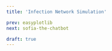 ```yaml
---
title: 'Infection Network Simulation'

prev: easyplotlib
next: sofia-the-chatbot

draft: true
---
```


